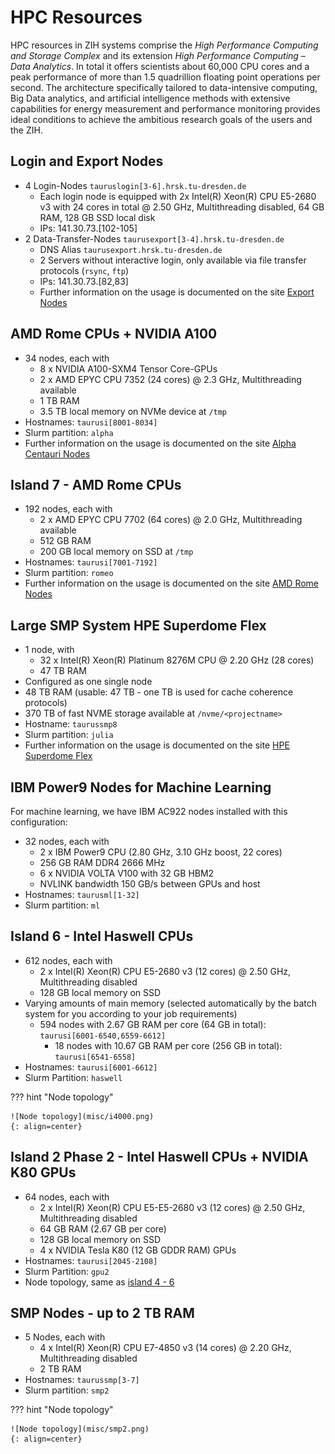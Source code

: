 # HPC Resources

HPC resources in ZIH systems comprise the *High Performance Computing and Storage Complex* and its
extension *High Performance Computing – Data Analytics*. In total it offers scientists
about 60,000 CPU cores and a peak performance of more than 1.5 quadrillion floating point
operations per second. The architecture specifically tailored to data-intensive computing, Big Data
analytics, and artificial intelligence methods with extensive capabilities for energy measurement
and performance monitoring provides ideal conditions to achieve the ambitious research goals of the
users and the ZIH.

## Login and Export Nodes

- 4 Login-Nodes `tauruslogin[3-6].hrsk.tu-dresden.de`
    - Each login node is equipped with 2x Intel(R) Xeon(R) CPU E5-2680 v3 with 24 cores in total @
      2.50 GHz, Multithreading disabled, 64 GB RAM, 128 GB SSD local disk
    - IPs: 141.30.73.\[102-105\]
- 2 Data-Transfer-Nodes `taurusexport[3-4].hrsk.tu-dresden.de`
    - DNS Alias `taurusexport.hrsk.tu-dresden.de`
    - 2 Servers without interactive login, only available via file transfer protocols
      (`rsync`, `ftp`)
    - IPs: 141.30.73.\[82,83\]
    - Further information on the usage is documented on the site
      [Export Nodes](../data_transfer/export_nodes.md)

## AMD Rome CPUs + NVIDIA A100

- 34 nodes, each with
    - 8 x NVIDIA A100-SXM4 Tensor Core-GPUs
    - 2 x AMD EPYC CPU 7352 (24 cores) @ 2.3 GHz, Multithreading available
    - 1 TB RAM
    - 3.5 TB local memory on NVMe device at `/tmp`
- Hostnames: `taurusi[8001-8034]`
- Slurm partition: `alpha`
- Further information on the usage is documented on the site [Alpha Centauri Nodes](../jobs_and_resources/alpha_centauri.md)

## Island 7 - AMD Rome CPUs

- 192 nodes, each with
    - 2 x AMD EPYC CPU 7702 (64 cores) @ 2.0 GHz, Multithreading available
    - 512 GB RAM
    - 200 GB local memory on SSD at `/tmp`
- Hostnames: `taurusi[7001-7192]`
- Slurm partition: `romeo`
- Further information on the usage is documented on the site [AMD Rome Nodes](../jobs_and_resources/rome_nodes.md)

## Large SMP System HPE Superdome Flex

- 1 node, with
    - 32 x Intel(R) Xeon(R) Platinum 8276M CPU @ 2.20 GHz (28 cores)
    - 47 TB RAM
- Configured as one single node
- 48 TB RAM (usable: 47 TB - one TB is used for cache coherence protocols)
- 370 TB of fast NVME storage available at `/nvme/<projectname>`
- Hostname: `taurussmp8`
- Slurm partition: `julia`
- Further information on the usage is documented on the site [HPE Superdome Flex](../jobs_and_resources/sd_flex.md)

## IBM Power9 Nodes for Machine Learning

For machine learning, we have IBM AC922 nodes installed with this configuration:

- 32 nodes, each with
    - 2 x IBM Power9 CPU (2.80 GHz, 3.10 GHz boost, 22 cores)
    - 256 GB RAM DDR4 2666 MHz
    - 6 x NVIDIA VOLTA V100 with 32 GB HBM2
    - NVLINK bandwidth 150 GB/s between GPUs and host
- Hostnames: `taurusml[1-32]`
- Slurm partition: `ml`

## Island 6 - Intel Haswell CPUs

- 612 nodes, each with
    - 2 x Intel(R) Xeon(R) CPU E5-2680 v3 (12 cores) @ 2.50 GHz, Multithreading disabled
    - 128 GB local memory on SSD
- Varying amounts of main memory (selected automatically by the batch system for you according to
  your job requirements)
  * 594 nodes with 2.67 GB RAM per core (64 GB in total): `taurusi[6001-6540,6559-6612]`
    - 18 nodes with 10.67 GB RAM per core (256 GB in total): `taurusi[6541-6558]`
- Hostnames: `taurusi[6001-6612]`
- Slurm Partition: `haswell`

??? hint "Node topology"

    ![Node topology](misc/i4000.png)
    {: align=center}

## Island 2 Phase 2 - Intel Haswell CPUs + NVIDIA K80 GPUs

- 64 nodes, each with
    - 2 x Intel(R) Xeon(R) CPU E5-E5-2680 v3 (12 cores) @ 2.50 GHz, Multithreading disabled
    - 64 GB RAM (2.67 GB per core)
    - 128 GB local memory on SSD
    - 4 x NVIDIA Tesla K80 (12 GB GDDR RAM) GPUs
- Hostnames: `taurusi[2045-2108]`
- Slurm Partition: `gpu2`
- Node topology, same as [island 4 - 6](#island-6-intel-haswell-cpus)

## SMP Nodes - up to 2 TB RAM

- 5 Nodes, each with
    - 4 x Intel(R) Xeon(R) CPU E7-4850 v3 (14 cores) @ 2.20 GHz, Multithreading disabled
    - 2 TB RAM
- Hostnames: `taurussmp[3-7]`
- Slurm partition: `smp2`

??? hint "Node topology"

    ![Node topology](misc/smp2.png)
    {: align=center}
